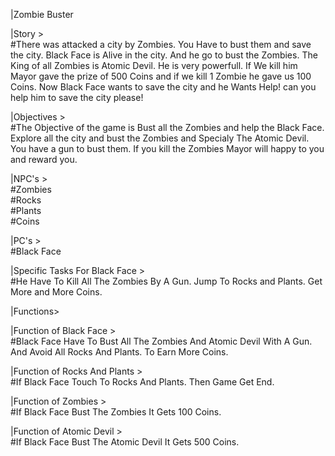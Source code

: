 |Zombie Buster

|Story >                                                                                                                                                                         
#There was attacked a city by Zombies. You Have to bust them and save the city. Black Face is Alive in the city. And he go to bust the Zombies. The King of all Zombies is Atomic Devil. He is very powerfull. If We kill him Mayor gave the prize of 500 Coins and if we kill 1 Zombie he gave us 100 Coins. Now Black Face wants to save the city and he Wants Help! can you help him to save the city please!

|Objectives >                                                                                                                                                                   
#The Objective of the game is Bust all the Zombies and help the Black Face. Explore all the city and bust the Zombies and Specialy The Atomic Devil. You have a gun to bust them. If you kill the Zombies Mayor will happy to you and reward you.

|NPC's >                                                                                                                                                                         
#Zombies                                                                                                                                                                         
#Rocks                                                                                                                                                                           
#Plants                                                                                                                                                                         
#Coins                                                                                                                                                                           

|PC's >                                                                                                                                                                         
#Black Face                

|Specific Tasks For Black Face >                                                                                                             
#He Have To Kill All The Zombies By A Gun. Jump To Rocks and Plants. Get More and More Coins.                                                                                  

|Functions>                                                                                                                  

|Function of Black Face >                                                                                                                                     
#Black Face Have To Bust All The Zombies And Atomic Devil With A Gun. And Avoid All Rocks And Plants. To Earn More Coins.                                                    

|Function of Rocks And Plants >                                                                                                                                
#If Black Face Touch To Rocks And Plants. Then Game Get End.                                                                                                    

|Function of Zombies >                                                                                                                                                     
#If Black Face Bust The Zombies It Gets 100 Coins.                                                                                                                        

|Function of Atomic Devil >                                                                                                                                               
#If Black Face Bust The Atomic Devil It Gets 500 Coins.                                                                                          
